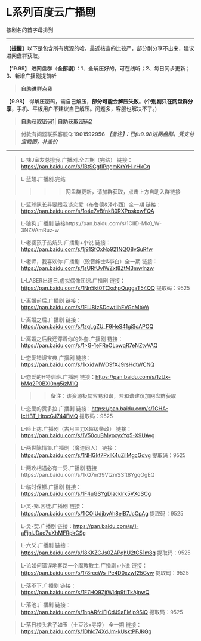 <h1>L系列百度云广播剧</h1>
按剧名的首字母排列

-----

【**提醒**】以下是包含所有资源的哈。最近核查的比较严，部分剧分享不出来，建议进网盘群获取。


【19.99】 进网盘群（**全部剧**）：1、全解压好的，可在线听；2、每日同步更新；3、新增广播剧提前听
>[自助进群点我](http://pay.tupianmima.com/ma.html)

【9.98】 得解压密码，需自己解压，**部分可能会解压失败**。(**个别剧只在网盘群分享**，手机、平板用户不建议自己解压。问题多，客服也解决不了。)

>[自助获取密码1](http://pay.tupianmima.com/p.php?8tp=t3.13473a126b1998.pg1)|
[自助获取密码2](http://pay.tupianmima.com/p.php?8tp=t2.14178a39b1998.pg1)

>付款有问题联系客服Q:**1901592956**
***【备注】：已fu9.98进网盘群，凭支付宝截图，补差价***

------

>L-辣J室友总撩我.广播剧.全五期（完结）
链接：https://pan.baidu.com/s/1BtSCgflPpgmKrYrH-rHkCg

>L-蓝翅.广播剧.完结
>>>>网盘群更新，请加群获取，点击上方自助入群链接

>L-篮球队长非要跟我谈恋爱（布鲁德&泽小西）全一期
链接：https://pan.baidu.com/s/1o4e7vBfnkB0RXPpskxwFQA

>L-狼狗.广播剧
链接https://pan.baidu.com/s/1CIID-Mk0_W-3NZVAmRuz-w

>L-老婆孩子热炕头.广播剧+小说
链接：https://pan.baidu.com/s/1j91SfOxNo921NQO8vSuRfw
 
>L-老师，我喜欢你.广播剧（毁音绅士&李白）全一期
链接：https://pan.baidu.com/s/1sURfUvIWZxt8ZtM3mwlnzw
 
>L-LASER出道日.虚拟偶像团综.广播剧
链接：https://pan.baidu.com/s/1Nn5kt0TCkshpQuggaT54QQ
提取码：9525
 
>L-离婚前后.广播剧
链接：https://pan.baidu.com/s/1FIJBIzSDowtIihEVGcMbVA
 
>L-离婚之后.广播剧 
链接：https://pan.baidu.com/s/1zqLgZU_F9HeS41giSoAPOQ
 
>L-离婚之后我还穿着你的外套.广播剧
链接：	https://pan.baidu.com/s/1>G-1eFReOLpwqR7eNZtvVAQ
 
>L-恋爱错误宝典.广播剧
链接：https://pan.baidu.com/s/1kxidwIWO9fXJ9rsHdtWCNQ
 
>L-恋爱的H特训班.广播剧
链接：https://pan.baidu.com/s/1zUx-bMq2P0BXl0ng5izM1Q
>>>备注：该资源极其容易和谐，若和谐建议加网盘群获取
 
>L-恋爱的贡多拉.广播剧
链接：https://pan.baidu.com/s/1CHA-IcHBT_HtocGJ744FMQ
提取码：9525 
 
>L-睑上痣.广播剧（古月三刀X超级柴政）
链接：https://pan.baidu.com/s/1V50ouBMypxyxYq5-X9UAyg
 
>L-两世陈情集.广播剧（魔道同人）
链接：https://pan.baidu.com/s/1NHGkt7PxIK4uZilMgcGdvg
提取码：9525
 
>L-两攻相遇必有一受.广播剧
链接https://pan.baidu.com/s/1kQ7m39VtzmSSft8YgqOgEQ
 
>L-临时保镖.广播剧
链接：https://pan.baidu.com/s/1F4uGSYgDlacklrk5VXqSCg
 
>L-灵-笼.囚徒.广播剧
链接：https://pan.baidu.com/s/1lCOIUdjbyAh8elB7JcCpAg
提取码：9525
 
>L-灵-契.广播剧
链接：https://pan.baidu.com/s/1-aFjnlJDae7uXhMFRpkCSg
 
>L-六爻.广播剧
链接：https://pan.baidu.com/s/18KKZCJs0ZAPqhU2tC51m8g
提取码：9525 
 
>L-论如何错误地套路一个魔教教主.广播剧+小说
链接：https://pan.baidu.com/s/178rccWs-Pe4D0xzwf25Gvw
提取码：9525 
 
>L-落不下.广播剧
链接：https://pan.baidu.com/s/1F7HQ9ZjtWIdp9flTkAjnwQ
 
>L-落池.广播剧
链接：https://pan.baidu.com/s/1hpARfciFjCdJ9aFMlp9SiQ
提取码：9525
 
>L-落日楼头君子如玉（土豆沙x寻常） 全一期
链接：https://pan.baidu.com/s/1DhIc74XdJm-kUsktPFJKGg
 



